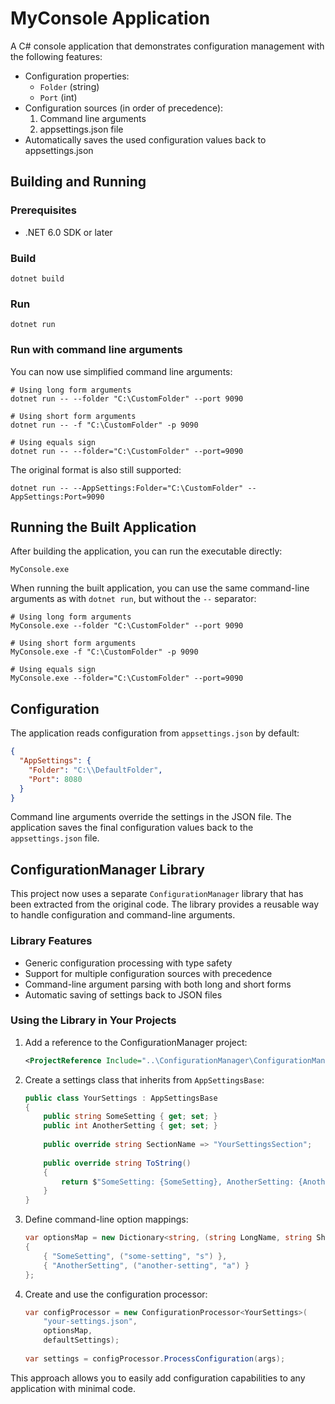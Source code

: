 # MyConsole Application

A C# console application that demonstrates configuration management with the following features:

- Configuration properties:
  - `Folder` (string)
  - `Port` (int)
- Configuration sources (in order of precedence):
  1. Command line arguments
  2. appsettings.json file
- Automatically saves the used configuration values back to appsettings.json

## Building and Running

### Prerequisites
- .NET 6.0 SDK or later

### Build
```
dotnet build
```

### Run
```
dotnet run
```

### Run with command line arguments
You can now use simplified command line arguments:

```
# Using long form arguments
dotnet run -- --folder "C:\CustomFolder" --port 9090

# Using short form arguments
dotnet run -- -f "C:\CustomFolder" -p 9090

# Using equals sign
dotnet run -- --folder="C:\CustomFolder" --port=9090
```

The original format is also still supported:
```
dotnet run -- --AppSettings:Folder="C:\CustomFolder" --AppSettings:Port=9090
```

## Running the Built Application

After building the application, you can run the executable directly:

```
MyConsole.exe
```

When running the built application, you can use the same command-line arguments as with `dotnet run`, but without the `--` separator:

```
# Using long form arguments
MyConsole.exe --folder "C:\CustomFolder" --port 9090

# Using short form arguments
MyConsole.exe -f "C:\CustomFolder" -p 9090

# Using equals sign
MyConsole.exe --folder="C:\CustomFolder" --port=9090
```

## Configuration

The application reads configuration from `appsettings.json` by default:

```json
{
  "AppSettings": {
    "Folder": "C:\\DefaultFolder",
    "Port": 8080
  }
}
```

Command line arguments override the settings in the JSON file. The application saves the final configuration values back to the `appsettings.json` file.

## ConfigurationManager Library

This project now uses a separate `ConfigurationManager` library that has been extracted from the original code. The library provides a reusable way to handle configuration and command-line arguments.

### Library Features

- Generic configuration processing with type safety
- Support for multiple configuration sources with precedence
- Command-line argument parsing with both long and short forms
- Automatic saving of settings back to JSON files

### Using the Library in Your Projects

1. Add a reference to the ConfigurationManager project:
   ```xml
   <ProjectReference Include="..\ConfigurationManager\ConfigurationManager.csproj" />
   ```

2. Create a settings class that inherits from `AppSettingsBase`:
   ```csharp
   public class YourSettings : AppSettingsBase
   {
       public string SomeSetting { get; set; }
       public int AnotherSetting { get; set; }
       
       public override string SectionName => "YourSettingsSection";
       
       public override string ToString()
       {
           return $"SomeSetting: {SomeSetting}, AnotherSetting: {AnotherSetting}";
       }
   }
   ```

3. Define command-line option mappings:
   ```csharp
   var optionsMap = new Dictionary<string, (string LongName, string ShortName)>
   {
       { "SomeSetting", ("some-setting", "s") },
       { "AnotherSetting", ("another-setting", "a") }
   };
   ```

4. Create and use the configuration processor:
   ```csharp
   var configProcessor = new ConfigurationProcessor<YourSettings>(
       "your-settings.json",
       optionsMap,
       defaultSettings);
       
   var settings = configProcessor.ProcessConfiguration(args);
   ```

This approach allows you to easily add configuration capabilities to any application with minimal code.

